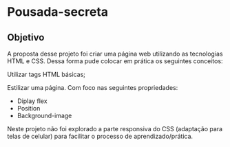 # Pousada-secreta

## Objetivo

A proposta desse projeto foi criar uma página web utilizando as tecnologias HTML e CSS. Dessa forma pude colocar em prática os seguintes conceitos:

Utilizar tags HTML básicas;

Estilizar uma página. Com foco nas seguintes propriedades:

- Diplay flex
- Position
- Background-image

Neste projeto não foi explorado a parte responsiva do CSS (adaptação para telas de celular) para facilitar o processo de aprendizado/prática.
